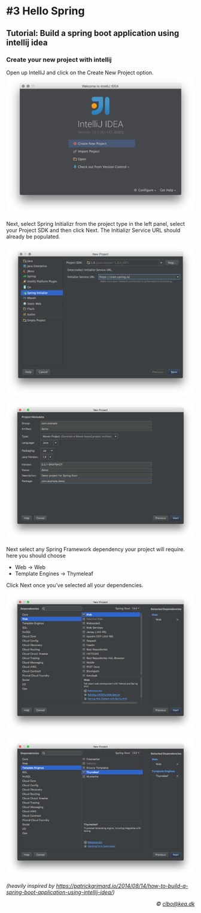 # #3 Hello Spring
## Tutorial: Build a spring boot application using intellij idea

### Create your new project with intellij
Open up IntelliJ and click on the Create New Project option.
![](/rsc/1.png)


Next, select Spring Initializr from the project type in the left panel, select your Project SDK and then click Next.  The Initializr Service URL should already be populated.    


![](/rsc/2.png)



![](/rsc/3.png)

Next select any Spring Framework dependency your project will require. here you should choose
* Web -> Web
* Template Engines -> Thymeleaf    

Click Next once you’ve selected all your dependencies.


![](/rsc/4.png)

![](/rsc/5.png)

_(heavily inspired by https://patrickgrimard.io/2014/08/14/how-to-build-a-spring-boot-application-using-intellij-idea/)_

_<div align="right">&copy; clbo@kea.dk</div>_
